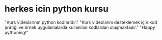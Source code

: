 # herkes icin python kursu
"Kurs videolarının python kodlarıdır."
"Kurs videolarını desteklemek için kod pratiği ve örnek uygulamalarda kullanılan kodlardan oluşmaktadır."
"Happy pythoning!"
